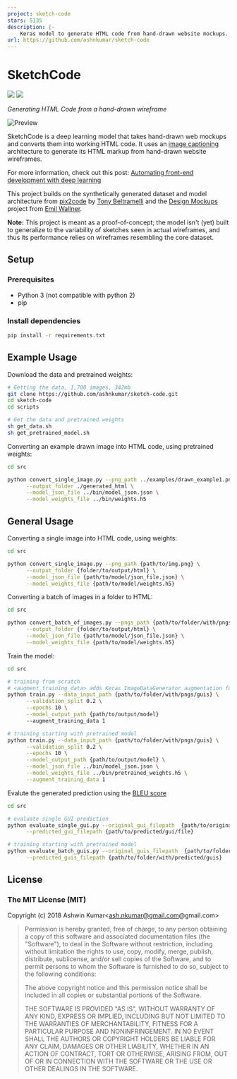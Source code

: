 ```yaml
---
project: sketch-code
stars: 5135
description: |-
    Keras model to generate HTML code from hand-drawn website mockups. Implements an image captioning architecture to drawn source images.
url: https://github.com/ashnkumar/sketch-code
---
```


# SketchCode

![](https://img.shields.io/badge/python-3-brightgreen.svg) ![](https://img.shields.io/badge/tensorflow-1.1.0-orange.svg)

*Generating HTML Code from a hand-drawn wireframe*

![Preview](https://github.com/ashnkumar/sketch-code/blob/master/header_image.png)

SketchCode is a deep learning model that takes hand-drawn web mockups and converts them into working HTML code. It uses an [image captioning](https://towardsdatascience.com/image-captioning-in-deep-learning-9cd23fb4d8d2) architecture to generate its HTML markup from hand-drawn website wireframes.

For more information, check out this post: [Automating front-end development with deep learning](https://blog.insightdatascience.com/automated-front-end-development-using-deep-learning-3169dd086e82)

This project builds on the synthetically generated dataset and model architecture from [pix2code](https://github.com/tonybeltramelli/pix2code) by [Tony Beltramelli](https://github.com/tonybeltramelli) and the [Design Mockups](https://github.com/emilwallner/Screenshot-to-code-in-Keras) project from [Emil Wallner](https://github.com/emilwallner).

<b>Note:</b> This project is meant as a proof-of-concept; the model isn't (yet) built to generalize to the variability of sketches seen in actual wireframes, and thus its performance relies on wireframes resembling the core dataset.


## Setup
### Prerequisites

- Python 3 (not compatible with python 2)
- pip

### Install dependencies

```sh
pip install -r requirements.txt
```

## Example Usage

Download the data and pretrained weights:
```sh
# Getting the data, 1,700 images, 342mb
git clone https://github.com/ashnkumar/sketch-code.git
cd sketch-code
cd scripts

# Get the data and pretrained weights
sh get_data.sh
sh get_pretrained_model.sh
```

Converting an example drawn image into HTML code, using pretrained weights:
```sh
cd src

python convert_single_image.py --png_path ../examples/drawn_example1.png \
      --output_folder ./generated_html \
      --model_json_file ../bin/model_json.json \
      --model_weights_file ../bin/weights.h5
```


## General Usage

Converting a single image into HTML code, using weights:
```sh
cd src

python convert_single_image.py --png_path {path/to/img.png} \
      --output_folder {folder/to/output/html} \
      --model_json_file {path/to/model/json_file.json} \
      --model_weights_file {path/to/model/weights.h5}
```

Converting a batch of images in a folder to HTML:
```sh
cd src

python convert_batch_of_images.py --pngs_path {path/to/folder/with/pngs} \
      --output_folder {folder/to/output/html} \
      --model_json_file {path/to/model/json_file.json} \
      --model_weights_file {path/to/model/weights.h5}
```

Train the model:
```sh
cd src

# training from scratch
# <augment_training_data> adds Keras ImageDataGenerator augmentation for training images
python train.py --data_input_path {path/to/folder/with/pngs/guis} \
      --validation_split 0.2 \
      --epochs 10 \
      --model_output_path {path/to/output/model}
      --augment_training_data 1

# training starting with pretrained model
python train.py --data_input_path {path/to/folder/with/pngs/guis} \
      --validation_split 0.2 \
      --epochs 10 \
      --model_output_path {path/to/output/model} \
      --model_json_file ../bin/model_json.json \
      --model_weights_file ../bin/pretrained_weights.h5 \
      --augment_training_data 1
```

Evalute the generated prediction using the [BLEU score](https://machinelearningmastery.com/calculate-bleu-score-for-text-python/)
```sh
cd src

# evaluate single GUI prediction
python evaluate_single_gui.py --original_gui_filepath  {path/to/original/gui/file} \
      --predicted_gui_filepath {path/to/predicted/gui/file}

# training starting with pretrained model
python evaluate_batch_guis.py --original_guis_filepath  {path/to/folder/with/original/guis} \
      --predicted_guis_filepath {path/to/folder/with/predicted/guis}
```

## License

### The MIT License (MIT)

Copyright (c) 2018 Ashwin Kumar<ash.nkumar@gmail.com@gmail.com>

> Permission is hereby granted, free of charge, to any person obtaining a copy
> of this software and associated documentation files (the "Software"), to deal
> in the Software without restriction, including without limitation the rights
> to use, copy, modify, merge, publish, distribute, sublicense, and/or sell
> copies of the Software, and to permit persons to whom the Software is
> furnished to do so, subject to the following conditions:
>
> The above copyright notice and this permission notice shall be included in
> all copies or substantial portions of the Software.
>
> THE SOFTWARE IS PROVIDED "AS IS", WITHOUT WARRANTY OF ANY KIND, EXPRESS OR
> IMPLIED, INCLUDING BUT NOT LIMITED TO THE WARRANTIES OF MERCHANTABILITY,
> FITNESS FOR A PARTICULAR PURPOSE AND NONINFRINGEMENT. IN NO EVENT SHALL THE
> AUTHORS OR COPYRIGHT HOLDERS BE LIABLE FOR ANY CLAIM, DAMAGES OR OTHER
> LIABILITY, WHETHER IN AN ACTION OF CONTRACT, TORT OR OTHERWISE, ARISING FROM,
> OUT OF OR IN CONNECTION WITH THE SOFTWARE OR THE USE OR OTHER DEALINGS IN
> THE SOFTWARE.

